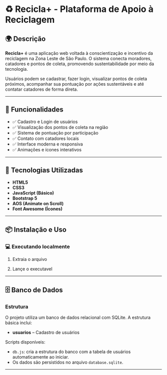 # ♻️ Recicla+ - Plataforma de Apoio à Reciclagem

## 🌍 Descrição

**Recicla+** é uma aplicação web voltada à conscientização e incentivo da reciclagem na Zona Leste de São Paulo. O sistema conecta moradores, catadores e pontos de coleta, promovendo sustentabilidade por meio da tecnologia.

Usuários podem se cadastrar, fazer login, visualizar pontos de coleta próximos, acompanhar sua pontuação por ações sustentáveis e até contatar catadores de forma direta.

---

## 📌 Funcionalidades

- ✅ Cadastro e Login de usuários
- ✅ Visualização dos pontos de coleta na região
- ✅ Sistema de pontuação por participação
- ✅ Contato com catadores locais
- ✅ Interface moderna e responsiva
- ✅ Animações e ícones interativos

---

## 🧰 Tecnologias Utilizadas

- **HTML5**
- **CSS3**
- **JavaScript (Básico)**
- **Bootstrap 5**
- **AOS (Animate on Scroll)**
- **Font Awesome (Ícones)**

---
## 📦 Instalação e Uso


### 💻 Executando localmente

1. Extraia o arquivo

2. Lançe o executavel

---

## 🗄️ Banco de Dados

### Estrutura

O projeto utiliza um banco de dados relacional com SQLite. A estrutura básica inclui:

- **usuarios** – Cadastro de usuários

Scripts disponíveis:

- `db.js`: cria a estrutura do banco com a tabela de usuários automaticamente ao iniciar.
- Os dados são persistidos no arquivo `database.sqlite`.

---
